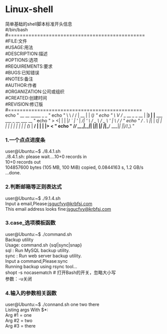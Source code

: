 # Linux-shell
简单基础的shell脚本标准开头信息<br/>
#/bin/bash<br/>
#===============================================<br/>
#FILE:文件<br/>
#USAGE:用法<br/>
#DESCRIPTION:描述<br/>
#OPTIONS:选项<br/>
#REQUIREMENTS:要求<br/>
#BUGS:已知错误<br/>
#NOTES:备注<br/>
#AUTHOR:作者<br/>
#ORGANIZATION:公司或组织<br/>
#CREATED:创建时间 <br/>
#REVISION:修订版<br/>
#==============================================<br/>
echo " __   __                 _____  _                      _       " 
echo " \ \ / /                |  __ \| |                    (_)      "
echo "  \ V /_   _  __ _ _ __ | |__) | |__   ___   ___ _ __  ___  __ "
echo "   > <| | | |/ _\` | '_ \|  ___/| '_ \ / _ \ / _ \ '_ \| \ \/ / "
echo "  / . \ |_| | (_| | | | | |    | | | | (_) |  __/ | | | |>  <  "
echo " /_/ \_\__,_|\__,_|_| |_|_|    |_| |_|\___/ \___|_| |_|_/_/\_\ "


### 1.一个点点进度条
user@Ubuntu:~$ ./8.4.1.sh <br/>
./8.4.1.sh: please wait....10+0 records in<br/>
10+0 records out<br/>
104857600 bytes (105 MB, 100 MiB) copied, 0.0844163 s, 1.2 GB/s<br/>
...done.<br/>
### 2.判断邮箱等正则表达式
user@Ubuntu:~$ ./9.1.4.sh <br/>
Input a email,Please:jsgucfvy@krbfsj.com<br/>
This email address looks fine:jsgucfvy@krbfsj.com<br/>
### 3.case_选项模板函数
user@Ubuntu:~$ ./command.sh<br/>
Backup utility<br/>
Usage: command.sh {sql|sync|snap}<br/>
    sql : Run MySQL backup utility.<br/>
    sync : Run web server backup utility.<br/>
Input a command,Please:sync<br/>
Running backup using rsync tool...<br/>
shopt -s nocasematch   # 打开Bash的开关，忽略大小写<br/>
参数：-u关闭<br/>

### 4.输入的参数相关函数
user@Ubuntu:~$ ./connand.sh one two there<br/>
Listing args With $*:<br/>
Arg #1 = one<br/>
Arg #2 = two<br/>
Arg #3 = there<br/>


